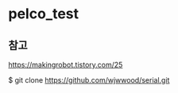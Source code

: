 # pelco_test

## 참고
https://makingrobot.tistory.com/25

$ git clone https://github.com/wjwwood/serial.git
